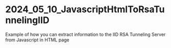 # 2024_05_10_JavascriptHtmlToRsaTunnelingIID
Example of how you can extract information to the IID RSA Tunneling Server from Javascript in HTML page
